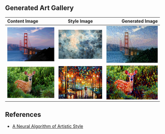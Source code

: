 ## Generated Art Gallery
| Content Image | Style Image | Generated Image |
| :---         |     :---:      |          ---: |
| <img src="https://github.com/laurie-gao/Neural-Style-Transfer/blob/master/images/Golden-Gate-Bridge.jpg" width="600"> | <img src="https://github.com/laurie-gao/Neural-Style-Transfer/blob/master/images/Gordon.jpg" width="600">| <img src="https://github.com/laurie-gao/Neural-Style-Transfer/blob/master/images/generated/Golden-Gate-Gordon-iter-9.png" width="600">|
|<img src="https://github.com/laurie-gao/Neural-Style-Transfer/blob/master/images/deer.jpg" width="600">|<img src="https://github.com/laurie-gao/Neural-Style-Transfer/blob/master/images/Afremov.jpg" width="600">|<img src="https://github.com/laurie-gao/Neural-Style-Transfer/blob/master/images/generated/deer_afremov.png" width="600">|


## References
- [A Neural Algorithm of Artistic Style](http://arxiv.org/abs/1508.06576)
